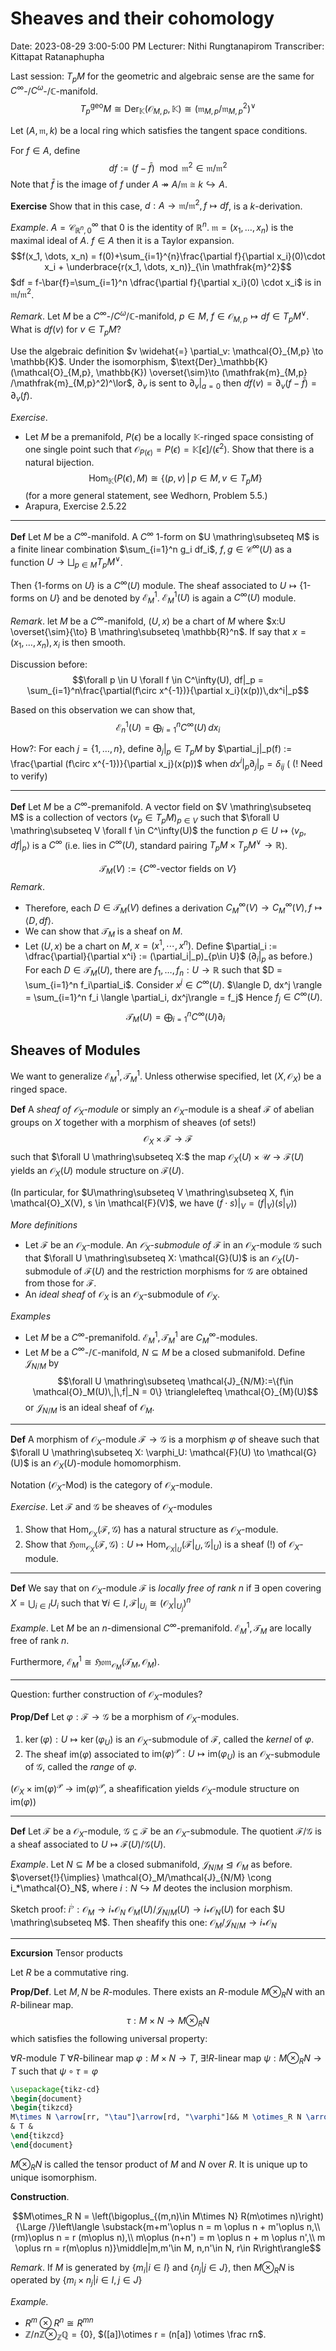 # Sheaves and their cohomology

Date: 2023-08-29 3:00-5:00 PM
Lecturer: Nithi Rungtanapirom
Transcriber: Kittapat Ratanaphupha

Last session: $T_pM$ for the geometric and algebraic sense are the same for $C^\infty$-/$C^\omega$-/$\mathbb{C}$-manifold.
$$T_p^\text{geo}M \cong \text{Der}_\mathbb{K}(\mathcal{O}_{M,p}, \mathbb{K}) \cong (\mathfrak{m}_{M,p}/\mathfrak{m}_{M,p}^2)^\lor$$

Let $(A,\mathfrak{m}, k)$ be a local ring which satisfies the tangent space conditions.

For $f \in A$, define
$$df := (f-\bar{f})\mod \mathfrak{m}^2\in \mathfrak{m}/\mathfrak{m}^2$$
Note that $\bar{f}$ is the image of $f$ under $A \twoheadrightarrow A/\mathfrak{m} \cong k \hookrightarrow A$.

**Exercise** Show that in this case, $d: A \to \mathfrak{m}/\mathfrak{m}^2, f \mapsto df$, is a $k$-derivation.

*Example*. $A = \mathcal{C}^\infty_{\mathbb{R}^n,0}$ that $0$ is the identity of $\mathbb{R}^n$. $\mathfrak{m} = (x_1, \dots, x_n)$ is the maximal ideal of $A$.
$f \in A$ then it is a Taylor expansion.
$$f(x_1, \dots, x_n) = f(0)+\sum_{i=1}^{n}\frac{\partial f}{\partial x_i}(0)\cdot x_i + \underbrace{r(x_1, \dots, x_n)}_{\in \mathfrak{m}^2}$$
$df = f-\bar{f}=\sum_{i=1}^n \dfrac{\partial f}{\partial x_i}(0) \cdot x_i$ is in $\mathfrak{m}/\mathfrak{m}^2$.

*Remark*. Let $M$ be a $C^\infty$-/$C^\omega$/$\mathbb{C}$-manifold, $p \in M$, $f \in \mathcal{O}_{M,p} \mapsto df \in T_pM^\lor$. What is $df(v)$ for $v \in T_pM$?

Use the algebraic definition $v \widehat{=} \partial_v: \mathcal{O}_{M,p} \to \mathbb{K}$. Under the isomorphism, $\text{Der}_\mathbb{K}(\mathcal{O}_{M,p}, \mathbb{K}) \overset{\sim}\to (\mathfrak{m}_{M,p} /\mathfrak{m}_{M,p}^2)^\lor$, $\partial_v$ is sent to $\partial_v|_{a=0}$ then $df(v) = \partial_v(f-\bar{f})=\partial_v(f)$.

*Exercise*.

- Let $M$ be a premanifold, $P(\epsilon)$ be a locally $\mathbb{K}$-ringed space consisting of one single point such that $\mathcal{O}_{P(\epsilon)} = P(\epsilon) = \mathbb{K}[\epsilon]/(\epsilon^2)$. Show that there is a natural bijection.
	$$\text{Hom}_{\mathbb{K}}(P(\epsilon), M) \cong \{(p,v)\,|\,p\in M, v\in T_pM\}$$
	(for a more general statement, see Wedhorn, Problem 5.5.)
- Arapura, Exercise 2.5.22

---

**Def** Let $M$ be a $C^\infty$-manifold. A $C^\infty$ 1-form on $U \mathring\subseteq M$ is a finite linear combination $\sum_{i=1}^n g_i df_i$, $f,g \in \mathcal{C}^\infty(U)$ as a function $U \to \bigsqcup_{p\in M}T_pM^\lor$.

Then $\{\text{1-forms on }U\}$ is a $C^\infty(U)$ module.
The sheaf associated to $U \mapsto \{1\text{-forms on }U\}$ and be denoted by $\mathcal{E}_M^1$.
$\mathcal{E}_M^1(U)$ is again a $C^\infty(U)$ module.

*Remark*. let $M$ be a $C^\infty$-manifold, $(U,x)$ be a chart of $M$ where $x:U \overset{\sim}{\to} B \mathring\subseteq \mathbb{R}^n$. If say that $x = (x_1, \dots, x_n), x_i$ is then smooth.

Discussion before:
$$\forall p \in U \forall f \in C^\infty(U), df|_p = \sum_{i=1}^n\frac{\partial(f\circ x^{-1})}{\partial x_i}(x(p))\,dx^i|_p$$

Based on this observation we can show that,
$$\mathcal{E}_n^1(U) = \bigoplus_{i=1}^n C^\infty(U)\,dx_i$$

How?: For each $j=\{1,\dots,n\}$, define $\partial_j|_p \in T_pM$ by $\partial_j|_p(f) := \frac{\partial (f\circ x^{-1})}{\partial x_j}(x(p))$ when $dx^i|_p \partial_j|_p = \delta_{ij}$ ( (! Need to verify)

---

**Def** Let $M$ be a $C^\infty$-premanifold. A vector field on $V \mathring\subseteq M$ is a collection of vectors $(v_p\in T_pM)_{p\in V}$ such that $\forall U \mathring\subseteq V \forall f \in C^\infty(U)$ the function $p \in U \mapsto \langle v_p, df|_p\rangle$ is a $C^\infty$ (i.e. lies in $C^\infty(U)$, standard pairing $T_pM \times T_pM^\lor \to \mathbb{R}$).

$$\mathcal{T}_{M}(V):= \{C^\infty\text{-vector fields on }V\}$$
*Remark*. 

- Therefore, each $D\in \mathcal{T}_M(V)$ defines a derivation $C_M^\infty(V) \to C_M^\infty(V), f \mapsto \langle D, df\rangle$.
- We can show that $\mathcal{T}_M$ is a sheaf on $M$.
- Let $(U,x)$ be a chart on $M$, $x = (x^1, \cdots, x^n)$. Define $\partial_i := \dfrac{\partial}{\partial x^i} := (\partial_i|_p)_{p\in U}$ ($\partial_i|_p$ as before.)
	For each $D \in \mathcal{T}_M(U)$, there are $f_1, \dots, f_n: U \to \mathbb{R}$ such that $D = \sum_{i=1}^n f_i\partial_i$.
	Consider $x^j \in C^\infty(U)$.
	$\langle D, dx^j \rangle = \sum_{i=1}^n f_i \langle \partial_i, dx^j\rangle = f_j$
	Hence $f_j \in C^\infty(U)$.
$$\mathcal{T}_M(U) = \bigoplus_{i=1}^n C^\infty(U)\partial_i$$

## Sheaves of Modules

We want to generalize $\mathcal{E}^1_M, \mathcal{T}^1_M$.
Unless otherwise specified, let $(X, \mathcal{O}_X)$ be a ringed space.

**Def** A *sheaf of $\mathcal{O}_X$-module* or simply an $\mathcal{O}_X$-module is a sheaf $\mathcal{F}$ of abelian groups on $X$ together with a morphism of sheaves (of sets!) $$\mathcal{O}_X\times \mathcal{F} \to \mathcal{F}$$
such that $\forall U \mathring\subseteq X:$ the map $\mathcal{O}_X(U)\times\mathcal{U} \to \mathcal{F}(U)$ yields an $\mathcal{O}_X(U)$ module structure on $\mathcal{F}(U)$.

(In particular, for $U\mathring\subseteq V \mathring\subseteq X, f\in \mathcal{O}_X(V), s \in \mathcal{F}(V)$, we have $(f\cdot s)|_V = (f|_V)(s|_V)$)

*More definitions*

- Let $\mathcal{F}$ be an $\mathcal{O}_X$-module. An *$\mathcal{O}_X$-submodule of $\mathcal{F}$* in an $\mathcal{O}_X$-module $\mathcal{G}$ such that $\forall U \mathring\subseteq X: \mathcal{G}(U)$ is an $\mathcal{O}_X(U)$-submodule of $\mathcal{F}(U)$ and the restriction morphisms for $\mathcal{G}$ are obtained from those for $\mathcal{F}$.
- An *ideal sheaf* of $\mathcal{O}_X$ is an $\mathcal{O}_X$-submodule of $\mathcal{O}_X$.

*Examples*

- Let $M$ be a $C^\infty$-premanifold. $\mathcal{E}^1_M, \mathcal{T}^1_M$ are $C^\infty_M$-modules.
- Let $M$ be a $C^\infty$-/$\mathbb{C}$-manifold, $N \subseteq M$ be a closed submanifold. Define $\mathcal{J}_{N/M}$ by $$\forall U \mathring\subseteq \mathcal{J}_{N/M}:=\{f\in \mathcal{O}_M(U)\,|\,f|_N = 0\} \trianglelefteq \mathcal{O}_{M}(U)$$
	or $\mathcal{J}_{N/M}$ is an ideal sheaf of $\mathcal{O}_M$.

---

**Def** A morphism of $\mathcal{O}_X$-module $\mathcal{F} \to \mathcal{G}$ is a morphism $\varphi$ of sheave such that $\forall U \mathring\subseteq X: \varphi_U: \mathcal{F}(U) \to \mathcal{G}(U)$ is an $\mathcal{O}_X(U)$-module homomorphism.

Notation $(\mathcal{O}_X\text{-Mod})$ is the category of $\mathcal{O}_X$-module.

*Exercise*. Let $\mathcal{F}$ and $\mathcal{G}$ be sheaves of $\mathcal{O}_X$-modules

1. Show that $\text{Hom}_{\mathcal{O}_X}(\mathcal{F}, \mathcal{G})$ has a natural structure as $\mathcal{O}_X$-module.
2. Show that $\mathfrak{Hom}_{\mathcal{O}_X}(\mathcal{F}, \mathcal{G}): U \mapsto \text{Hom}_{\mathcal{O}_X|_U}(\mathcal{F}|_U, \mathcal{G}|_U)$ is a sheaf (!) of $\mathcal{O}_X$-module.

---

**Def** We say that on $\mathcal{O}_X$-module $\mathcal{F}$ is *locally free of rank $n$* if $\exists\text{ open covering } X = \bigcup_{i\in I} U_i$ such that $\forall i \in I, \mathcal{F}|_{U_i} \cong (\mathcal{O}_X|_{U_j})^n$

*Example*. Let $M$ be an $n$-dimensional $C^\infty$-premanifold. $\mathcal{E}^1_M, \mathcal{T}_M$ are locally free of rank $n$.

Furthermore, $\mathcal{E}^1_M \cong \mathfrak{Hom}_{\mathcal{O}_M}(\mathcal{T}_M, \mathcal{O}_M)$.

---

Question: further construction of $\mathcal{O}_X$-modules?

**Prop/Def** Let $\varphi:\mathcal{F} \to \mathcal{G}$ be a morphism of $\mathcal{O}_X$-modules.

1. $\ker(\varphi): U \mapsto \ker(\varphi_U)$ is an $\mathcal{O}_X$-submodule of $\mathcal{F}$, called the *kernel* of $\varphi$.
2. The sheaf $\text{im}(\varphi)$ associated to $\text{im}(\varphi)^\mathcal{P}: U \mapsto \text{im}(\varphi_U)$ is an $\mathcal{O}_X$-submodule of $\mathcal{G}$, called the *range* of $\varphi$.

($\mathcal{O}_X \times \text{im}(\varphi)^\mathcal{P} \to \text{im}(\varphi)^\mathcal{P}$, a sheafification yields $\mathcal{O}_X$-module structure on $\text{im}(\varphi)$)

---

**Def** Let $\mathcal{F}$ be a $\mathcal{O}_X$-module, $\mathcal{G} \subseteq \mathcal{F}$ be an $\mathcal{O}_X$-submodule. The quotient $\mathcal{F}/\mathcal{G}$ is a sheaf associated to $U \mapsto \mathcal{F}(U)/\mathcal{G}(U)$.


*Example*. Let $N \subseteq M$ be a closed submanifold, $\mathcal{J}_{N/M} \trianglelefteq \mathcal{O}_M$ as before. $\overset{!}{\implies} \mathcal{O}_M/\mathcal{J}_{N/M} \cong i_*\mathcal{O}_N$, where $i: N \hookrightarrow M$ deotes the inclusion morphism. 

Sketch proof: $i^\flat: \mathcal{O}_M \to i_*\mathcal{O}_N$
$\mathcal{O}_M(U)/\mathcal{J}_{N/M}(U)\to i_*\mathcal{O}_N(U)$ for each $U \mathring\subseteq M$. Then sheafify this one: $\mathcal{O}_{M}/\mathcal{J}_{N/M} \to i_*\mathcal{O}_N$

---

**Excursion** Tensor products

Let $R$ be a commutative ring.

**Prop/Def**. Let $M,N$ be $R$-modules. There exists an $R$-module $M \otimes_R N$ with an $R$-bilinear map. $$\tau: M \times N \to M \otimes_R N$$ which satisfies the following universal property:

$\forall R$-module $T$ $\forall R$-bilinear map $\varphi: M \times N \to T$, $\exists ! R$-linear map $\psi: M \otimes_R N \to T$ such that $\psi \circ \tau = \varphi$

```tikz
\usepackage{tikz-cd}
\begin{document}
\begin{tikzcd}
M\times N \arrow[rr, "\tau"]\arrow[rd, "\varphi"]&& M \otimes_R N \arrow[ld, dotted, "\psi"]\\
& T &
\end{tikzcd}
\end{document}
```

$M \otimes_R N$ is called the tensor product of $M$ and $N$ over $R$. It is unique up to unique isomorphism.

**Construction**.

$$M\otimes_R N = \left(\bigoplus_{(m,n)\in M\times N} R(m\otimes n)\right){\Large /}\left\langle \substack{m+m'\oplus n = m \oplus n + m'\oplus n,\\ (rm)\oplus n = r (m\oplus n),\\ m\oplus (n+n') = m \oplus n + m \oplus n',\\ m \oplus rn = r(m\oplus n)}\middle|m,m'\in M, n,n'\in N, r\in R\right\rangle$$

*Remark*. If $M$ is generated by $\{m_i| i\in I\}$ and $\{n_j|j\in J\}$, then $M \otimes_R N$ is operated by $\{m_i \times n_j|i\in I, j\in J\}$

*Example.*

- $R^m \otimes R^n \cong R^{mn}$
- $\mathbb{Z}/n\mathbb{Z} \otimes_\mathbb{Z} \mathbb{Q} = \{0\}$, $([a])\otimes r = (n[a]) \otimes \frac rn$.